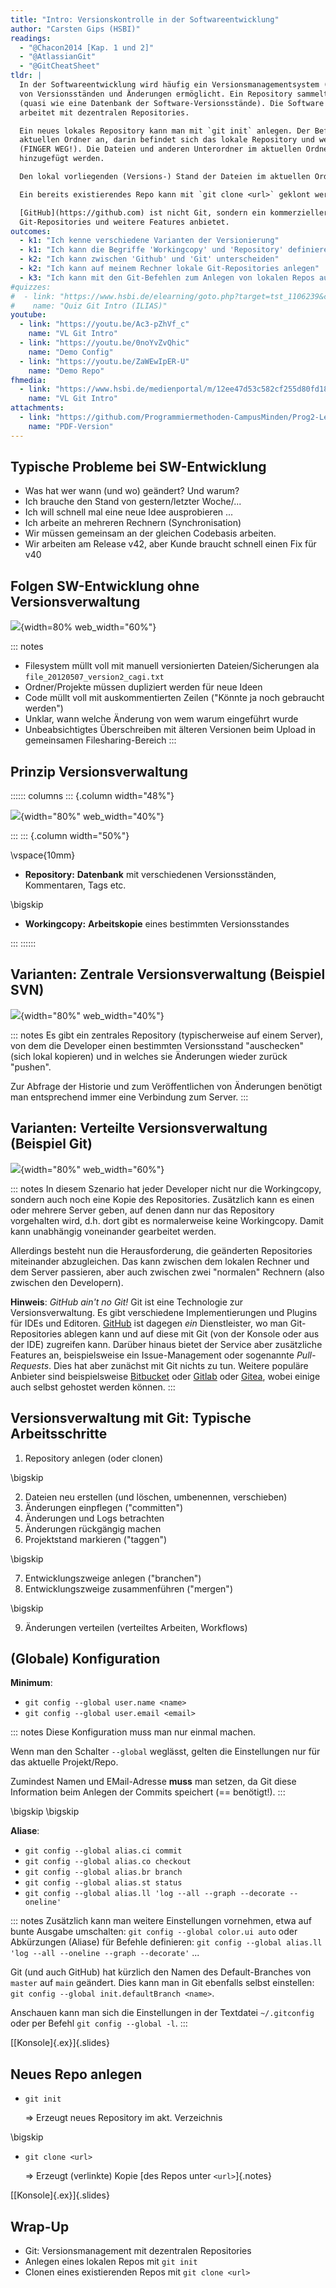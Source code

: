 ```yaml
---
title: "Intro: Versionskontrolle in der Softwareentwicklung"
author: "Carsten Gips (HSBI)"
readings:
  - "@Chacon2014 [Kap. 1 und 2]"
  - "@AtlassianGit"
  - "@GitCheatSheet"
tldr: |
  In der Softwareentwicklung wird häufig ein Versionsmanagementsystem (VCS) eingesetzt, welches die Verwaltung
  von Versionsständen und Änderungen ermöglicht. Ein Repository sammelt dabei die verschiedenen Änderungen
  (quasi wie eine Datenbank der Software-Versionsstände). Die Software *Git* ist verbreiteter Vertreter und
  arbeitet mit dezentralen Repositories.

  Ein neues lokales Repository kann man mit `git init` anlegen. Der Befehl legt den Unterordner `.git/` im
  aktuellen Ordner an, darin befindet sich das lokale Repository und weitere von Git benötigte Dateien
  (FINGER WEG!). Die Dateien und anderen Unterordner im aktuellen Ordner können nun der Versionskontrolle
  hinzugefügt werden.

  Den lokal vorliegenden (Versions-) Stand der Dateien im aktuellen Ordner nennt man auch "Workingcopy".

  Ein bereits existierendes Repo kann mit `git clone <url>` geklont werden.

  [GitHub](https://github.com) ist nicht Git, sondern ein kommerzieller Anbieter, der das Hosten von
  Git-Repositories und weitere Features anbietet.
outcomes:
  - k1: "Ich kenne verschiedene Varianten der Versionierung"
  - k1: "Ich kann die Begriffe 'Workingcopy' und 'Repository' definieren"
  - k2: "Ich kann zwischen 'Github' und 'Git' unterscheiden"
  - k2: "Ich kann auf meinem Rechner lokale Git-Repositories anlegen"
  - k3: "Ich kann mit den Git-Befehlen zum Anlegen von lokalen Repos auf der Konsole umgehen"
#quizzes:
#  - link: "https://www.hsbi.de/elearning/goto.php?target=tst_1106239&client_id=FH-Bielefeld"
#    name: "Quiz Git Intro (ILIAS)"
youtube:
  - link: "https://youtu.be/Ac3-pZhVf_c"
    name: "VL Git Intro"
  - link: "https://youtu.be/0noYvZvQhic"
    name: "Demo Config"
  - link: "https://youtu.be/ZaWEwIpER-U"
    name: "Demo Repo"
fhmedia:
  - link: "https://www.hsbi.de/medienportal/m/12ee47d53c582cf255d80fd186bb79bebeb65e63ca954a8070cb270eb82c4e5d492dc812da74cbdcdb3e697eeccdaf0b585852697306ac82d890229adffbf401"
    name: "VL Git Intro"
attachments:
  - link: "https://github.com/Programmiermethoden-CampusMinden/Prog2-Lecture/blob/_pdf/lecture_git_git-intro.pdf"
    name: "PDF-Version"
---
```



## Typische Probleme bei SW-Entwicklung

*   Was hat wer wann (und wo) geändert? Und warum?
*   Ich brauche den Stand von gestern/letzter Woche/...
*   Ich will schnell mal eine neue Idee ausprobieren ...
*   Ich arbeite an mehreren Rechnern (Synchronisation)
*   Wir müssen gemeinsam an der gleichen Codebasis arbeiten.
*   Wir arbeiten am Release v42, aber Kunde braucht schnell einen Fix für v40


## Folgen SW-Entwicklung ohne Versionsverwaltung

![](images/screenshot_zusammenarbeit_ohne_vcs.png){width=80% web_width="60%"}

::: notes
*   Filesystem müllt voll mit manuell versionierten
    Dateien/Sicherungen ala `file_20120507_version2_cagi.txt`
*   Ordner/Projekte müssen dupliziert werden für neue Ideen
*   Code müllt voll mit auskommentierten Zeilen ("Könnte ja noch gebraucht werden")
*   Unklar, wann welche Änderung von wem warum eingeführt wurde
*   Unbeabsichtigtes Überschreiben mit älteren Versionen beim Upload
    in gemeinsamen Filesharing-Bereich
:::


## Prinzip Versionsverwaltung

:::::: columns
::: {.column width="48%"}

![](images/local.png){width="80%" web_width="40%"}

:::
::: {.column width="50%"}

\vspace{10mm}

*   **Repository:**
    **Datenbank** mit verschiedenen Versionsständen, Kommentaren, Tags etc.

\bigskip

*   **Workingcopy:**
    **Arbeitskopie** eines bestimmten Versionsstandes

:::
::::::


## Varianten: Zentrale Versionsverwaltung (Beispiel SVN)

![](images/centralised.png){width="80%" web_width="40%"}

::: notes
Es gibt ein zentrales Repository (typischerweise auf einem Server), von dem die Developer einen
bestimmten Versionsstand "auschecken" (sich lokal kopieren) und in welches sie Änderungen wieder
zurück "pushen".

Zur Abfrage der Historie und zum Veröffentlichen von Änderungen benötigt man entsprechend immer
eine Verbindung zum Server.
:::


## Varianten: Verteilte Versionsverwaltung (Beispiel Git)

![](images/distributed.png){width="80%" web_width="60%"}

::: notes
In diesem Szenario hat jeder Developer nicht nur die Workingcopy, sondern auch noch eine Kopie
des Repositories. Zusätzlich kann es einen oder mehrere Server geben, auf denen dann nur das
Repository vorgehalten wird, d.h. dort gibt es normalerweise keine Workingcopy. Damit kann
unabhängig voneinander gearbeitet werden.

Allerdings besteht nun die Herausforderung, die geänderten Repositories miteinander abzugleichen.
Das kann zwischen dem lokalen Rechner und dem Server passieren, aber auch zwischen zwei "normalen"
Rechnern (also zwischen den Developern).


**Hinweis**: _GitHub ain't no Git!_ Git ist eine Technologie zur Versionsverwaltung. Es gibt verschiedene
Implementierungen und Plugins für IDEs und Editoren. [GitHub](https://github.com) ist dagegen _ein_
Dienstleister, wo man Git-Repositories ablegen kann und auf diese mit Git (von der Konsole oder aus der
IDE) zugreifen kann. Darüber hinaus bietet der Service aber zusätzliche Features an, beispielsweise
ein Issue-Management oder sogenannte _Pull-Requests_. Dies hat aber zunächst mit Git nichts zu tun.
Weitere populäre Anbieter sind beispielsweise [Bitbucket](https://bitbucket.org/) oder [Gitlab](https://gitlab.com)
oder [Gitea](https://gitea.io/en-us/), wobei einige auch selbst gehostet werden können.
:::


## Versionsverwaltung mit Git: Typische Arbeitsschritte

1.  Repository anlegen (oder clonen)

\bigskip

2.  Dateien neu erstellen (und löschen, umbenennen, verschieben)
3.  Änderungen einpflegen ("committen")
4.  Änderungen und Logs betrachten
5.  Änderungen rückgängig machen
6.  Projektstand markieren ("taggen")

\bigskip

7.  Entwicklungszweige anlegen ("branchen")
8.  Entwicklungszweige zusammenführen ("mergen")

\bigskip

9.  Änderungen verteilen (verteiltes Arbeiten, Workflows)


## (Globale) Konfiguration

**Minimum**:

*   `git config --global user.name <name>`
*   `git config --global user.email <email>`

::: notes
Diese Konfiguration muss man nur einmal machen.

Wenn man den Schalter `--global` weglässt, gelten die Einstellungen nur
für das aktuelle Projekt/Repo.

Zumindest Namen und EMail-Adresse **muss** man setzen, da Git diese
Information beim Anlegen der Commits speichert (== benötigt!).
:::

\bigskip
\bigskip

**Aliase**:

*   `git config --global alias.ci commit`
*   `git config --global alias.co checkout`
*   `git config --global alias.br branch`
*   `git config --global alias.st status`
*   `git config --global alias.ll 'log --all --graph --decorate --oneline'`

::: notes
Zusätzlich kann man weitere Einstellungen vornehmen, etwa auf bunte
Ausgabe umschalten: `git config --global color.ui auto` oder Abkürzungen
(Aliase) für Befehle definieren: `git config --global alias.ll 'log --all --oneline --graph --decorate'` ...

Git (und auch GitHub) hat kürzlich den Namen des Default-Branches von `master`
auf `main` geändert. Dies kann man in Git ebenfalls selbst einstellen:
`git config --global init.defaultBranch <name>`.

Anschauen kann man sich die Einstellungen in der Textdatei `~/.gitconfig`
oder per Befehl `git config --global -l`.
:::

[[Konsole]{.ex}]{.slides}


## Neues Repo anlegen

*   `git init`

    => Erzeugt neues Repository im akt. Verzeichnis

\bigskip

*   `git clone <url>`

    => Erzeugt (verlinkte) Kopie [des Repos unter `<url>`]{.notes}

[[Konsole]{.ex}]{.slides}


## Wrap-Up

*   Git: Versionsmanagement mit dezentralen Repositories
*   Anlegen eines lokalen Repos mit `git init`
*   Clonen eines existierenden Repos mit `git clone <url>`
